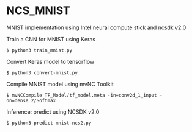 # NCS_MNIST
MNIST implementation using Intel neural compute stick and ncsdk v2.0

Train a CNN for MNIST using Keras

`$ python3 train_mnist.py`

Convert Keras model to tensorflow

`$ python3 convert-mnist.py`

Compile MNIST model using mvNC Toolkit

`$ mvNCCompile TF_Model/tf_model.meta -in=conv2d_1_input -on=dense_2/Softmax`

Inference: predict using NCSDK v2.0

`$ python3 predict-mnist-ncs2.py`
